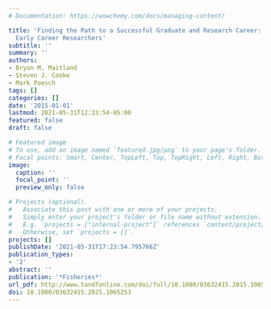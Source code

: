```yaml
---
# Documentation: https://wowchemy.com/docs/managing-content/

title: 'Finding the Path to a Successful Graduate and Research Career: Advice for
  Early Career Researchers'
subtitle: ''
summary: ''
authors:
- Bryan M. Maitland
- Steven J. Cooke
- Mark Poesch
tags: []
categories: []
date: '2015-01-01'
lastmod: 2021-05-31T12:23:54-05:00
featured: false
draft: false

# Featured image
# To use, add an image named `featured.jpg/png` to your page's folder.
# Focal points: Smart, Center, TopLeft, Top, TopRight, Left, Right, BottomLeft, Bottom, BottomRight.
image:
  caption: ''
  focal_point: ''
  preview_only: false

# Projects (optional).
#   Associate this post with one or more of your projects.
#   Simply enter your project's folder or file name without extension.
#   E.g. `projects = ["internal-project"]` references `content/project/deep-learning/index.md`.
#   Otherwise, set `projects = []`.
projects: []
publishDate: '2021-05-31T17:23:54.795766Z'
publication_types:
- '2'
abstract: ''
publication: '*Fisheries*'
url_pdf: http://www.tandfonline.com/doi/full/10.1080/03632415.2015.1065253
doi: 10.1080/03632415.2015.1065253
---
```

